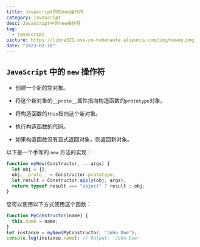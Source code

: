 ```yaml
---
title: Javascript中的new操作符
category: javascript
desc: Javascript中的new操作符
tag:
  - javascript
picture: https://libra321.oss-cn-huhehaote.aliyuncs.com/img/newop.png
date: "2023-02-10"
---
```


## `JavaScript` 中的 `new` 操作符

- 创建一个新的空对象。

- 将这个新对象的`__proto__`属性指向构造函数的`prototype`对象。

- 将构造函数的`this`指向这个新对象。

- 执行构造函数的代码。

- 如果构造函数没有显式返回对象，则返回新对象。

以下是一个手写的 `new` 方法的实现：

```javascript
function myNew(Constructor, ...args) {
  let obj = {};
  obj.__proto__ = Constructor.prototype;
  let result = Constructor.apply(obj, args);
  return typeof result === "object" ? result : obj;
}
```

您可以使用以下方式使用这个函数：

```javascript
function MyConstructor(name) {
  this.name = name;
}
let instance = myNew(MyConstructor, "John Doe");
console.log(instance.name); // Output: 'John Doe'
```
